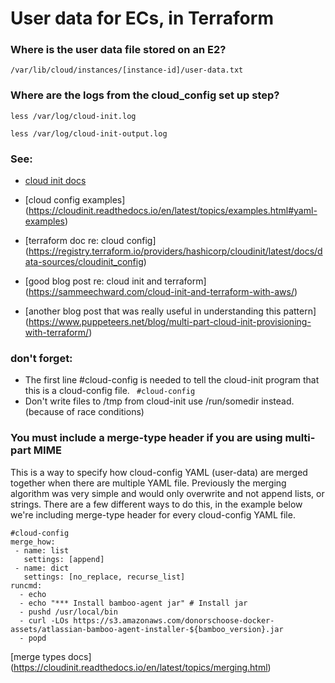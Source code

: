 # User data for ECs, in Terraform

### Where is the user data file stored on an E2?
`/var/lib/cloud/instances/[instance-id]/user-data.txt`

### Where are the logs from the cloud_config set up step?

`less /var/log/cloud-init.log`

`less /var/log/cloud-init-output.log`

### See:
* [cloud init docs](https://cloudinit.readthedocs.io/en/latest/topics/tutorial.html)

* [cloud config examples] (https://cloudinit.readthedocs.io/en/latest/topics/examples.html#yaml-examples)

* [terraform doc re: cloud config] (https://registry.terraform.io/providers/hashicorp/cloudinit/latest/docs/data-sources/cloudinit_config)
* [good blog post re: cloud init and terraform] (https://sammeechward.com/cloud-init-and-terraform-with-aws/)
* [another blog post that was really useful in understanding this pattern] (https://www.puppeteers.net/blog/multi-part-cloud-init-provisioning-with-terraform/)

### don't forget:
* The first line #cloud-config is needed to tell the cloud-init program that this is a cloud-config file.
 ` #cloud-config`
* Don't write files to /tmp from cloud-init use /run/somedir instead. (because of race conditions) 

### You must include a merge-type header if you are using multi-part MIME
This is a way to specify how cloud-config YAML (user-data) are merged together when there are multiple YAML file. Previously the merging algorithm was very simple and would only overwrite and not append lists, or strings. There are a few different ways to do this, in the example below we're including merge-type header for every cloud-config YAML file.   
```
#cloud-config
merge_how:
 - name: list
   settings: [append]
 - name: dict
   settings: [no_replace, recurse_list]
runcmd:
  - echo
  - echo "*** Install bamboo-agent jar" # Install jar
  - pushd /usr/local/bin
  - curl -LOs https://s3.amazonaws.com/donorschoose-docker-assets/atlassian-bamboo-agent-installer-${bamboo_version}.jar
  - popd 
  ```
  [merge types docs] (https://cloudinit.readthedocs.io/en/latest/topics/merging.html)
